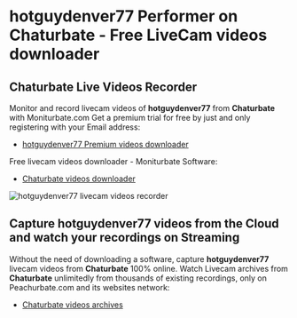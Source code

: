 # hotguydenver77 Performer on Chaturbate - Free LiveCam videos downloader

## Chaturbate Live Videos Recorder

Monitor and record livecam videos of **hotguydenver77** from **Chaturbate** with Moniturbate.com
Get a premium trial for free by just and only registering with your Email address:
* [hotguydenver77 Premium videos downloader](https://moniturbate.com/request-demo-licence-key.html)

Free livecam videos downloader - Moniturbate Software:
* [Chaturbate videos downloader](https://moniturbate.com/moniturbate-download-software.html)

![hotguydenver77 livecam videos recorder](https://peachurnet.com/templates/moniturbate-software.png)


## Capture hotguydenver77 videos from the Cloud and watch your recordings on Streaming

Without the need of downloading a software, capture **hotguydenver77** livecam videos from **Chaturbate** 100% online.
Watch Livecam archives from **Chaturbate** unlimitedly from thousands of existing recordings, only on Peachurbate.com and its websites network:
* [Chaturbate videos archives](https://peachurnet.com/)